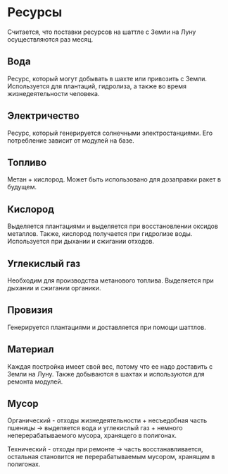 # Ресурсы

Считается, что поставки ресурсов на шаттле с Земли на Луну осуществляются раз месяц.

## <ThemeIcon srcsvg="/img/resources/water.svg" />  Вода

Ресурс, который могут добывать в шахте или привозить с Земли. Используется для плантаций, гидролиза, а также во время жизнедеятельности человека.

## <ThemeIcon srcsvg="/img/resources/energy.svg" />  Электричество

Ресурс, который генерируется солнечными электростанциями. Его потребление зависит от  модулей на базе.

## <ThemeIcon srcsvg="/img/resources/fuel.svg" />  Топливо

Метан + кислород. Может быть использовано для дозаправки ракет в будущем. 

## <ThemeIcon srcsvg="/img/resources/oxygen.svg" />  Кислород

Выделяется плантациями и выделяется при восстановлении оксидов металлов. Также, кислород получается при гидролизе воды. Используется при дыхании и сжигании отходов.

## <ThemeIcon srcsvg="/img/resources/carbon_dioxide.svg" />  Углекислый газ

Необходим для производства метанового топлива. Выделяется при дыхании и сжигании органики.

## <ThemeIcon srcsvg="/img/resources/provisions.svg" />  Провизия

Генерируется плантациями и доставляется при помощи шаттлов. 

## <ThemeIcon srcsvg="/img/resources/material.svg" />  Материал

Каждая постройка имеет свой вес, потому что ее надо доставить с Земли на Луну. Также добываются в шахтах и используются для ремонта модулей.

## <ThemeIcon srcsvg="/img/resources/garbage.svg" />  Мусор

Органический - отходы жизнедеятельности + несъедобная часть пшеницы → выделяется вода и углекислый газ + немного неперерабатываемого мусора, хранящего в полигонах.

Технический - отходы при ремонте → часть восстанавливается, остальная становится не перерабатываемым мусором, хранящим в полигонах.
